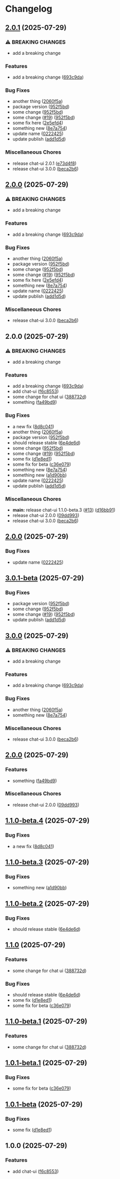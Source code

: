 # Changelog

## [2.0.1](https://github.com/simenkristoffers1/release/compare/chat-ui-v2.0.0...chat-ui-v2.0.1) (2025-07-29)


### ⚠ BREAKING CHANGES

* add a breaking change

### Features

* add a breaking change ([693c9da](https://github.com/simenkristoffers1/release/commit/693c9da511666d289852f5409a6bb6163f0abbbd))


### Bug Fixes

* another thing ([2060f5a](https://github.com/simenkristoffers1/release/commit/2060f5acaba736846c5c92b78a9f75f01ed5bd76))
* package version ([952f5bd](https://github.com/simenkristoffers1/release/commit/952f5bdede70daf1dd947a4b818cc8379eb5f66e))
* some change ([952f5bd](https://github.com/simenkristoffers1/release/commit/952f5bdede70daf1dd947a4b818cc8379eb5f66e))
* some change ([#19](https://github.com/simenkristoffers1/release/issues/19)) ([952f5bd](https://github.com/simenkristoffers1/release/commit/952f5bdede70daf1dd947a4b818cc8379eb5f66e))
* some fix here ([2e5efd4](https://github.com/simenkristoffers1/release/commit/2e5efd4ef62acc4007b5ed8bbcf941164334b738))
* something new ([8e7a754](https://github.com/simenkristoffers1/release/commit/8e7a754c7db0f5f8f743e0016c32e7608aa451eb))
* update name ([0222425](https://github.com/simenkristoffers1/release/commit/0222425672da481db2129849e3307fc03d7259f1))
* update publish ([add1d5d](https://github.com/simenkristoffers1/release/commit/add1d5dd51f99fcfe9c900a6f5d3ac6bad8b859f))


### Miscellaneous Chores

* release chat-ui 2.0.1 ([e73d4f8](https://github.com/simenkristoffers1/release/commit/e73d4f8cf6d02cb4d0be78487474b519a81a12aa))
* release chat-ui 3.0.0 ([beca2b6](https://github.com/simenkristoffers1/release/commit/beca2b6de31261cd7d0ca8d5378fc284481a51fe))

## [2.0.0](https://github.com/simenkristoffers1/release/compare/chat-ui-v2.0.0...chat-ui-v2.0.0) (2025-07-29)


### ⚠ BREAKING CHANGES

* add a breaking change

### Features

* add a breaking change ([693c9da](https://github.com/simenkristoffers1/release/commit/693c9da511666d289852f5409a6bb6163f0abbbd))


### Bug Fixes

* another thing ([2060f5a](https://github.com/simenkristoffers1/release/commit/2060f5acaba736846c5c92b78a9f75f01ed5bd76))
* package version ([952f5bd](https://github.com/simenkristoffers1/release/commit/952f5bdede70daf1dd947a4b818cc8379eb5f66e))
* some change ([952f5bd](https://github.com/simenkristoffers1/release/commit/952f5bdede70daf1dd947a4b818cc8379eb5f66e))
* some change ([#19](https://github.com/simenkristoffers1/release/issues/19)) ([952f5bd](https://github.com/simenkristoffers1/release/commit/952f5bdede70daf1dd947a4b818cc8379eb5f66e))
* some fix here ([2e5efd4](https://github.com/simenkristoffers1/release/commit/2e5efd4ef62acc4007b5ed8bbcf941164334b738))
* something new ([8e7a754](https://github.com/simenkristoffers1/release/commit/8e7a754c7db0f5f8f743e0016c32e7608aa451eb))
* update name ([0222425](https://github.com/simenkristoffers1/release/commit/0222425672da481db2129849e3307fc03d7259f1))
* update publish ([add1d5d](https://github.com/simenkristoffers1/release/commit/add1d5dd51f99fcfe9c900a6f5d3ac6bad8b859f))


### Miscellaneous Chores

* release chat-ui 3.0.0 ([beca2b6](https://github.com/simenkristoffers1/release/commit/beca2b6de31261cd7d0ca8d5378fc284481a51fe))

## 2.0.0 (2025-07-29)


### ⚠ BREAKING CHANGES

* add a breaking change

### Features

* add a breaking change ([693c9da](https://github.com/simenkristoffers1/release/commit/693c9da511666d289852f5409a6bb6163f0abbbd))
* add chat-ui ([f6c8553](https://github.com/simenkristoffers1/release/commit/f6c855348b04c0626a7cf53fff118a700490a6b6))
* some change for chat ui ([388732d](https://github.com/simenkristoffers1/release/commit/388732da8d7dacb5335099d41eb120ec4d9294d8))
* something ([fa49bd9](https://github.com/simenkristoffers1/release/commit/fa49bd985897f128ee7fbf90e69a964e53a9d379))


### Bug Fixes

* a new fix ([8d8c041](https://github.com/simenkristoffers1/release/commit/8d8c041393572eeff54bc6fb28612d35a341748d))
* another thing ([2060f5a](https://github.com/simenkristoffers1/release/commit/2060f5acaba736846c5c92b78a9f75f01ed5bd76))
* package version ([952f5bd](https://github.com/simenkristoffers1/release/commit/952f5bdede70daf1dd947a4b818cc8379eb5f66e))
* should release stable ([6e4de6d](https://github.com/simenkristoffers1/release/commit/6e4de6d8ab870760c6407944eb30bb481b0f8b4e))
* some change ([952f5bd](https://github.com/simenkristoffers1/release/commit/952f5bdede70daf1dd947a4b818cc8379eb5f66e))
* some change ([#19](https://github.com/simenkristoffers1/release/issues/19)) ([952f5bd](https://github.com/simenkristoffers1/release/commit/952f5bdede70daf1dd947a4b818cc8379eb5f66e))
* some fix ([d1e8ed1](https://github.com/simenkristoffers1/release/commit/d1e8ed1558fa7f9c19aeb1d9601068735e7f69f7))
* some fix for beta ([c36e079](https://github.com/simenkristoffers1/release/commit/c36e079835690fd3046fbab50c17a8667e8a4d39))
* something new ([8e7a754](https://github.com/simenkristoffers1/release/commit/8e7a754c7db0f5f8f743e0016c32e7608aa451eb))
* something new ([a1d90bb](https://github.com/simenkristoffers1/release/commit/a1d90bb9f156a7beea2b4324d77eb26167d8be60))
* update name ([0222425](https://github.com/simenkristoffers1/release/commit/0222425672da481db2129849e3307fc03d7259f1))
* update publish ([add1d5d](https://github.com/simenkristoffers1/release/commit/add1d5dd51f99fcfe9c900a6f5d3ac6bad8b859f))


### Miscellaneous Chores

* **main:** release chat-ui 1.1.0-beta.3 ([#13](https://github.com/simenkristoffers1/release/issues/13)) ([d16bb91](https://github.com/simenkristoffers1/release/commit/d16bb91003f1fe35ad0279f75fcd52f8a4043cd7))
* release chat-ui 2.0.0 ([09dd993](https://github.com/simenkristoffers1/release/commit/09dd993d861e5b9e121f63a97af381b01dde128c))
* release chat-ui 3.0.0 ([beca2b6](https://github.com/simenkristoffers1/release/commit/beca2b6de31261cd7d0ca8d5378fc284481a51fe))

## [2.0.0](https://github.com/simenkristoffers1/release/compare/chat-ui-v3.0.1-beta...chat-ui-v2.0.0) (2025-07-29)


### Bug Fixes

* update name ([0222425](https://github.com/simenkristoffers1/release/commit/0222425672da481db2129849e3307fc03d7259f1))

## [3.0.1-beta](https://github.com/simenkristoffers1/release/compare/chat-ui-v3.0.0...chat-ui-v3.0.1-beta) (2025-07-29)


### Bug Fixes

* package version ([952f5bd](https://github.com/simenkristoffers1/release/commit/952f5bdede70daf1dd947a4b818cc8379eb5f66e))
* some change ([952f5bd](https://github.com/simenkristoffers1/release/commit/952f5bdede70daf1dd947a4b818cc8379eb5f66e))
* some change ([#19](https://github.com/simenkristoffers1/release/issues/19)) ([952f5bd](https://github.com/simenkristoffers1/release/commit/952f5bdede70daf1dd947a4b818cc8379eb5f66e))
* update publish ([add1d5d](https://github.com/simenkristoffers1/release/commit/add1d5dd51f99fcfe9c900a6f5d3ac6bad8b859f))

## [3.0.0](https://github.com/simenkristoffers1/release/compare/chat-ui-v2.0.0...chat-ui-v3.0.0) (2025-07-29)


### ⚠ BREAKING CHANGES

* add a breaking change

### Features

* add a breaking change ([693c9da](https://github.com/simenkristoffers1/release/commit/693c9da511666d289852f5409a6bb6163f0abbbd))


### Bug Fixes

* another thing ([2060f5a](https://github.com/simenkristoffers1/release/commit/2060f5acaba736846c5c92b78a9f75f01ed5bd76))
* something new ([8e7a754](https://github.com/simenkristoffers1/release/commit/8e7a754c7db0f5f8f743e0016c32e7608aa451eb))


### Miscellaneous Chores

* release chat-ui 3.0.0 ([beca2b6](https://github.com/simenkristoffers1/release/commit/beca2b6de31261cd7d0ca8d5378fc284481a51fe))

## [2.0.0](https://github.com/simenkristoffers1/release/compare/chat-ui-v1.1.0-beta.4...chat-ui-v2.0.0) (2025-07-29)


### Features

* something ([fa49bd9](https://github.com/simenkristoffers1/release/commit/fa49bd985897f128ee7fbf90e69a964e53a9d379))


### Miscellaneous Chores

* release chat-ui 2.0.0 ([09dd993](https://github.com/simenkristoffers1/release/commit/09dd993d861e5b9e121f63a97af381b01dde128c))

## [1.1.0-beta.4](https://github.com/simenkristoffers1/release/compare/chat-ui-v1.1.0-beta.3...chat-ui-v1.1.0-beta.4) (2025-07-29)


### Bug Fixes

* a new fix ([8d8c041](https://github.com/simenkristoffers1/release/commit/8d8c041393572eeff54bc6fb28612d35a341748d))

## [1.1.0-beta.3](https://github.com/simenkristoffers1/release/compare/chat-ui-v1.1.0-beta.2...chat-ui-v1.1.0-beta.3) (2025-07-29)


### Bug Fixes

* something new ([a1d90bb](https://github.com/simenkristoffers1/release/commit/a1d90bb9f156a7beea2b4324d77eb26167d8be60))

## [1.1.0-beta.2](https://github.com/simenkristoffers1/release/compare/chat-ui-v1.1.0-beta.1...chat-ui-v1.1.0-beta.2) (2025-07-29)


### Bug Fixes

* should release stable ([6e4de6d](https://github.com/simenkristoffers1/release/commit/6e4de6d8ab870760c6407944eb30bb481b0f8b4e))

## [1.1.0](https://github.com/simenkristoffers1/release/compare/chat-ui@v1.0.0...chat-ui-v1.1.0) (2025-07-29)


### Features

* some change for chat ui ([388732d](https://github.com/simenkristoffers1/release/commit/388732da8d7dacb5335099d41eb120ec4d9294d8))


### Bug Fixes

* should release stable ([6e4de6d](https://github.com/simenkristoffers1/release/commit/6e4de6d8ab870760c6407944eb30bb481b0f8b4e))
* some fix ([d1e8ed1](https://github.com/simenkristoffers1/release/commit/d1e8ed1558fa7f9c19aeb1d9601068735e7f69f7))
* some fix for beta ([c36e079](https://github.com/simenkristoffers1/release/commit/c36e079835690fd3046fbab50c17a8667e8a4d39))

## [1.1.0-beta.1](https://github.com/simenkristoffers1/release/compare/chat-ui-v1.0.1-beta.1...chat-ui-v1.1.0-beta.1) (2025-07-29)


### Features

* some change for chat ui ([388732d](https://github.com/simenkristoffers1/release/commit/388732da8d7dacb5335099d41eb120ec4d9294d8))

## [1.0.1-beta.1](https://github.com/simenkristoffers1/release/compare/chat-ui-v1.0.1-beta...chat-ui-v1.0.1-beta.1) (2025-07-29)


### Bug Fixes

* some fix for beta ([c36e079](https://github.com/simenkristoffers1/release/commit/c36e079835690fd3046fbab50c17a8667e8a4d39))

## [1.0.1-beta](https://github.com/simenkristoffers1/release/compare/chat-ui@v1.0.0...chat-ui-v1.0.1-beta) (2025-07-29)


### Bug Fixes

* some fix ([d1e8ed1](https://github.com/simenkristoffers1/release/commit/d1e8ed1558fa7f9c19aeb1d9601068735e7f69f7))

## 1.0.0 (2025-07-29)


### Features

* add chat-ui ([f6c8553](https://github.com/simenkristoffers1/release/commit/f6c855348b04c0626a7cf53fff118a700490a6b6))
